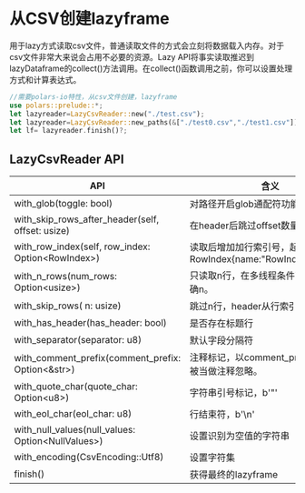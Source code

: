 # 从CSV创建lazyframe

用于lazy方式读取csv文件，普通读取文件的方式会立刻将数据载入内存。对于csv文件非常大来说会占用不必要的资源。Lazy API将事实读取推迟到lazyDataframe的collect()方法调用。在collect()函数调用之前，你可以设置处理方式和计算表达式。

```rust
//需要polars-io特性，从csv文件创建，lazyframe
use polars::prelude::*;
let lazyreader=LazyCsvReader::new("./test.csv");
let lazyreader=LazyCsvReader::new_paths(&["./test0.csv","./test1.csv"]); 读取多个文件。
let lf= lazyreader.finish()?;
```

## LazyCsvReader API

API|含义
--|--
with_glob(toggle: bool)|对路径开启glob通配符功能。
with_skip_rows_after_header(self, offset: usize)|在header后跳过offset数量的行
with_row_index(self, row_index: Option\<RowIndex>)|读取后增加加行索引号，起始索引为0. RowIndex{name:"RowIndex",offset:0}
with_n_rows(num_rows: Option\<usize>)|只读取n行，在多线程条件下无法保证精确n。
with_skip_rows( n: usize)|跳过n行，header从行索引n开始。
with_has_header(has_header: bool)|是否存在标题行
with_separator(separator: u8)|默认字段分隔符
with_comment_prefix(comment_prefix: Option\<&str>)|注释标记，以comment_prefix开始的行被当做注释忽略。
with_quote_char(quote_char: Option\<u8>)|字符串引号标记，b'"'
with_eol_char(eol_char: u8)|行结束符，b'\n'
with_null_values(null_values: Option\<NullValues>)|设置识别为空值的字符串
with_encoding(CsvEncoding::Utf8)|设置字符集
finish()|获得最终的lazyframe
